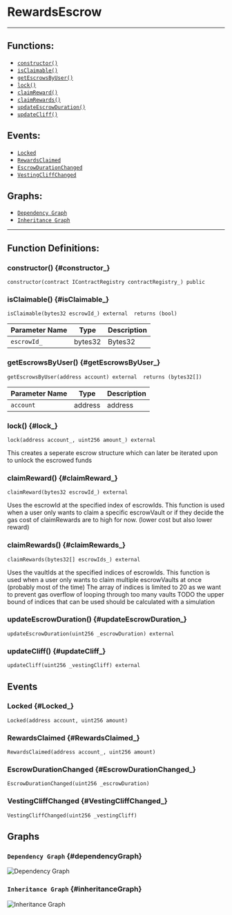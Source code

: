 # RewardsEscrow
***
## Functions:
- [`constructor()`](#constructor_)
- [`isClaimable()`](#isClaimable_)
- [`getEscrowsByUser()`](#getEscrowsByUser_)
- [`lock()`](#lock_)
- [`claimReward()`](#claimReward_)
- [`claimRewards()`](#claimRewards_)
- [`updateEscrowDuration()`](#updateEscrowDuration_)
- [`updateCliff()`](#updateCliff_)
## Events:
- [`Locked`](#Locked_)
- [`RewardsClaimed`](#RewardsClaimed_)
- [`EscrowDurationChanged`](#EscrowDurationChanged_)
- [`VestingCliffChanged`](#VestingCliffChanged_)
## Graphs:
- [`Dependency Graph`](#dependencyGraph)
- [`Inheritance Graph`](#inheritanceGraph)
***
## Function Definitions:
### <a name="constructor_"></a> constructor() {#constructor_}
```
constructor(contract IContractRegistry contractRegistry_) public 
```
### <a name="isClaimable_"></a> isClaimable() {#isClaimable_}
```
isClaimable(bytes32 escrowId_) external  returns (bool)
```
| Parameter Name | Type | Description |
|------------|-----| -------|
| `escrowId_`| bytes32| Bytes32|
### <a name="getEscrowsByUser_"></a> getEscrowsByUser() {#getEscrowsByUser_}
```
getEscrowsByUser(address account) external  returns (bytes32[])
```
| Parameter Name | Type | Description |
|------------|-----| -------|
| `account`| address| address|
### <a name="lock_"></a> lock() {#lock_}
```
lock(address account_, uint256 amount_) external 
```
This creates a seperate escrow structure which can later be iterated upon to unlock the escrowed funds
### <a name="claimReward_"></a> claimReward() {#claimReward_}
```
claimReward(bytes32 escrowId_) external 
```
Uses the escrowId at the specified index of escrowIds.
This function is used when a user only wants to claim a specific escrowVault or if they decide the gas cost of claimRewards are to high for now.
(lower cost but also lower reward)
### <a name="claimRewards_"></a> claimRewards() {#claimRewards_}
```
claimRewards(bytes32[] escrowIds_) external 
```
Uses the vaultIds at the specified indices of escrowIds.
This function is used when a user only wants to claim multiple escrowVaults at once (probably most of the time)
The array of indices is limited to 20 as we want to prevent gas overflow of looping through too many vaults
TODO the upper bound of indices that can be used should be calculated with a simulation
### <a name="updateEscrowDuration_"></a> updateEscrowDuration() {#updateEscrowDuration_}
```
updateEscrowDuration(uint256 _escrowDuration) external 
```
### <a name="updateCliff_"></a> updateCliff() {#updateCliff_}
```
updateCliff(uint256 _vestingCliff) external 
```
## Events
### <a name="Locked_"></a> Locked {#Locked_}
```
Locked(address account, uint256 amount)
```
### <a name="RewardsClaimed_"></a> RewardsClaimed {#RewardsClaimed_}
```
RewardsClaimed(address account_, uint256 amount)
```
### <a name="EscrowDurationChanged_"></a> EscrowDurationChanged {#EscrowDurationChanged_}
```
EscrowDurationChanged(uint256 _escrowDuration)
```
### <a name="VestingCliffChanged_"></a> VestingCliffChanged {#VestingCliffChanged_}
```
VestingCliffChanged(uint256 _vestingCliff)
```
## Graphs
### <a name="dependencyGraph"></a> `Dependency Graph` {#dependencyGraph}
![Dependency Graph](images/RewardsEscrow_dependency_graph.png)
### <a name="inheritanceGraph"></a> `Inheritance Graph` {#inheritanceGraph}
![Inheritance Graph](images/RewardsEscrow_inheritance_graph.png)
